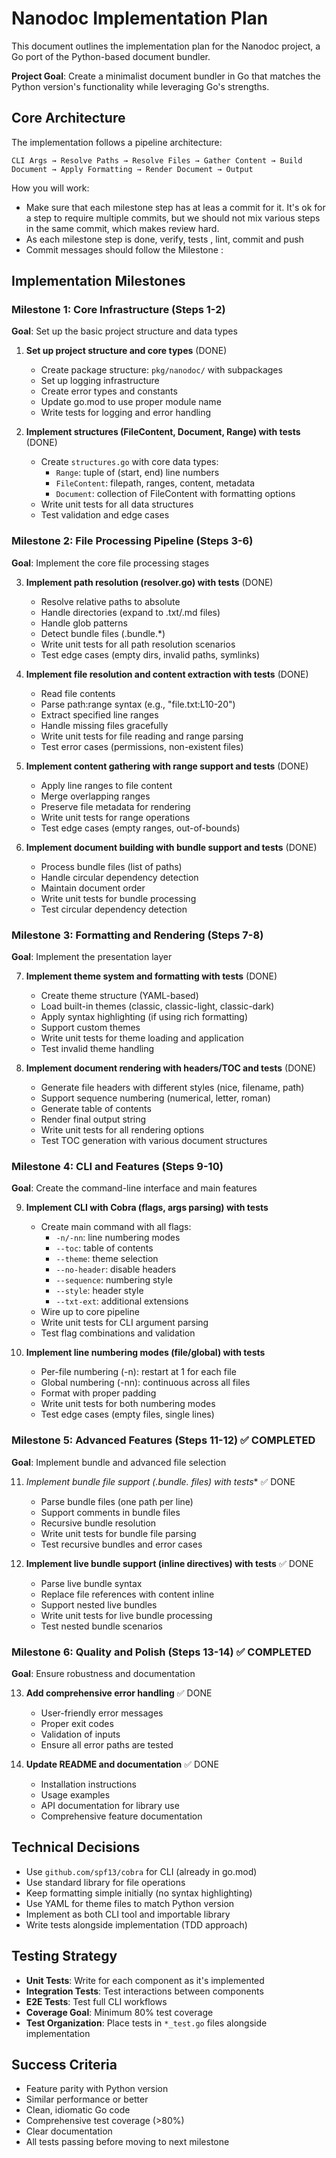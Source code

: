 # Nanodoc Implementation Plan

This document outlines the implementation plan for the Nanodoc project, a Go port of the Python-based document bundler.

**Project Goal**: Create a minimalist document bundler in Go that matches the Python version's functionality while leveraging Go's strengths.

## Core Architecture

The implementation follows a pipeline architecture:

```
CLI Args → Resolve Paths → Resolve Files → Gather Content → Build Document → Apply Formatting → Render Document → Output
```

How you will work:

* Make sure that each milestone step has at leas a commit for it. It's ok for a step to require multiple commits, but we should not mix various steps in the same commit, which makes review hard.
* As each milestone step is done, verify, tests , lint, commit and push
* Commit messages should follow the Milestone <number>: <step number> <description form>

## Implementation Milestones

### Milestone 1: Core Infrastructure (Steps 1-2)

**Goal**: Set up the basic project structure and data types

1. **Set up project structure and core types** (DONE)
   - Create package structure: `pkg/nanodoc/` with subpackages
   - Set up logging infrastructure
   - Create error types and constants
   - Update go.mod to use proper module name
   - Write tests for logging and error handling

2. **Implement structures (FileContent, Document, Range) with tests** (DONE)
   - Create `structures.go` with core data types:
     - `Range`: tuple of (start, end) line numbers
     - `FileContent`: filepath, ranges, content, metadata
     - `Document`: collection of FileContent with formatting options
   - Write unit tests for all data structures
   - Test validation and edge cases

### Milestone 2: File Processing Pipeline (Steps 3-6)

**Goal**: Implement the core file processing stages

3. **Implement path resolution (resolver.go) with tests** (DONE)
   - Resolve relative paths to absolute
   - Handle directories (expand to .txt/.md files)
   - Handle glob patterns
   - Detect bundle files (.bundle.*)
   - Write unit tests for all path resolution scenarios
   - Test edge cases (empty dirs, invalid paths, symlinks)

4. **Implement file resolution and content extraction with tests** (DONE)
   - Read file contents
   - Parse path:range syntax (e.g., "file.txt:L10-20")
   - Extract specified line ranges
   - Handle missing files gracefully
   - Write unit tests for file reading and range parsing
   - Test error cases (permissions, non-existent files)

5. **Implement content gathering with range support and tests** (DONE)
   - Apply line ranges to file content
   - Merge overlapping ranges
   - Preserve file metadata for rendering
   - Write unit tests for range operations
   - Test edge cases (empty ranges, out-of-bounds)

6. **Implement document building with bundle support and tests** (DONE)
   - Process bundle files (list of paths)
   - Handle circular dependency detection
   - Maintain document order
   - Write unit tests for bundle processing
   - Test circular dependency detection

### Milestone 3: Formatting and Rendering (Steps 7-8)

**Goal**: Implement the presentation layer

7. **Implement theme system and formatting with tests** (DONE)
   - Create theme structure (YAML-based)
   - Load built-in themes (classic, classic-light, classic-dark)
   - Apply syntax highlighting (if using rich formatting)
   - Support custom themes
   - Write unit tests for theme loading and application
   - Test invalid theme handling

8. **Implement document rendering with headers/TOC and tests** (DONE)
   - Generate file headers with different styles (nice, filename, path)
   - Support sequence numbering (numerical, letter, roman)
   - Generate table of contents
   - Render final output string
   - Write unit tests for all rendering options
   - Test TOC generation with various document structures

### Milestone 4: CLI and Features (Steps 9-10)

**Goal**: Create the command-line interface and main features

9. **Implement CLI with Cobra (flags, args parsing) with tests**
   * Create main command with all flags:
     * `-n/-nn`: line numbering modes
     * `--toc`: table of contents
     * `--theme`: theme selection
     * `--no-header`: disable headers
     * `--sequence`: numbering style
     * `--style`: header style
     * `--txt-ext`: additional extensions
   * Wire up to core pipeline
   * Write unit tests for CLI argument parsing
   * Test flag combinations and validation

10. **Implement line numbering modes (file/global) with tests**
    * Per-file numbering (-n): restart at 1 for each file
    * Global numbering (-nn): continuous across all files
    * Format with proper padding
    * Write unit tests for both numbering modes
    * Test edge cases (empty files, single lines)

### Milestone 5: Advanced Features (Steps 11-12) ✅ COMPLETED

**Goal**: Implement bundle and advanced file selection

11. **Implement bundle file support (.bundle.* files) with tests** ✅ DONE
    - Parse bundle files (one path per line)
    - Support comments in bundle files
    - Recursive bundle resolution
    - Write unit tests for bundle file parsing
    - Test recursive bundles and error cases

12. **Implement live bundle support (inline directives) with tests** ✅ DONE
    - Parse live bundle syntax
    - Replace file references with content inline
    - Support nested live bundles
    - Write unit tests for live bundle processing
    - Test nested bundle scenarios

### Milestone 6: Quality and Polish (Steps 13-14) ✅ COMPLETED

**Goal**: Ensure robustness and documentation

13. **Add comprehensive error handling** ✅ DONE
    - User-friendly error messages
    - Proper exit codes
    - Validation of inputs
    - Ensure all error paths are tested

14. **Update README and documentation** ✅ DONE
    - Installation instructions
    - Usage examples
    - API documentation for library use
    - Comprehensive feature documentation

## Technical Decisions

* Use `github.com/spf13/cobra` for CLI (already in go.mod)
* Use standard library for file operations
* Keep formatting simple initially (no syntax highlighting)
* Use YAML for theme files to match Python version
* Implement as both CLI tool and importable library
* Write tests alongside implementation (TDD approach)

## Testing Strategy

* **Unit Tests**: Write for each component as it's implemented
* **Integration Tests**: Test interactions between components
* **E2E Tests**: Test full CLI workflows
* **Coverage Goal**: Minimum 80% test coverage
* **Test Organization**: Place tests in `*_test.go` files alongside implementation

## Success Criteria

* Feature parity with Python version
* Similar performance or better
* Clean, idiomatic Go code
* Comprehensive test coverage (>80%)
* Clear documentation
* All tests passing before moving to next milestone